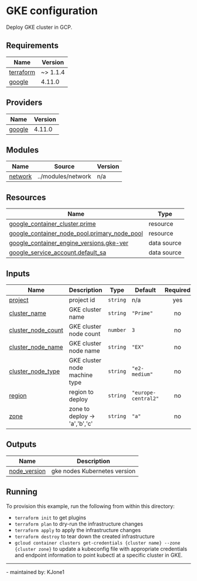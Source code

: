 <!-- BEGIN_TF_DOCS -->
# GKE configuration

Deploy GKE cluster in GCP.

## Requirements

| Name | Version |
|------|---------|
| <a name="requirement_terraform"></a> [terraform](#requirement\_terraform) |  ~> 1.1.4 |
| <a name="requirement_google"></a> [google](#requirement\_google) | 4.11.0 |

## Providers

| Name | Version |
|------|---------|
| <a name="provider_google"></a> [google](#provider\_google) | 4.11.0 |

## Modules

| Name | Source | Version |
|------|--------|---------|
| <a name="module_network"></a> [network](#module\_network) | ../modules/network | n/a |

## Resources

| Name | Type |
|------|------|
| [google_container_cluster.prime](https://registry.terraform.io/providers/hashicorp/google/4.11.0/docs/resources/container_cluster) | resource |
| [google_container_node_pool.primary_node_pool](https://registry.terraform.io/providers/hashicorp/google/4.11.0/docs/resources/container_node_pool) | resource |
| [google_container_engine_versions.gke-ver](https://registry.terraform.io/providers/hashicorp/google/4.11.0/docs/data-sources/container_engine_versions) | data source |
| [google_service_account.default_sa](https://registry.terraform.io/providers/hashicorp/google/4.11.0/docs/data-sources/service_account) | data source |

## Inputs

| Name | Description | Type | Default | Required |
|------|-------------|------|---------|:--------:|
| <a name="input_project"></a> [project](#input\_project) | project id | `string` | n/a | yes |
| <a name="input_cluster_name"></a> [cluster\_name](#input\_cluster\_name) | GKE cluster name | `string` | `"Prime"` | no |
| <a name="input_cluster_node_count"></a> [cluster\_node\_count](#input\_cluster\_node\_count) | GKE cluster node count | `number` | `3` | no |
| <a name="input_cluster_node_name"></a> [cluster\_node\_name](#input\_cluster\_node\_name) | GKE cluster node name | `string` | `"EX"` | no |
| <a name="input_cluster_node_type"></a> [cluster\_node\_type](#input\_cluster\_node\_type) | GKE cluster node machine type | `string` | `"e2-medium"` | no |
| <a name="input_region"></a> [region](#input\_region) | region to deploy | `string` | `"europe-central2"` | no |
| <a name="input_zone"></a> [zone](#input\_zone) | zone to deploy -> 'a','b','c' | `string` | `"a"` | no |

## Outputs

| Name | Description |
|------|-------------|
| <a name="output_node_version"></a> [node\_version](#output\_node\_version) | gke nodes Kubernetes version |

## Running

To provision this example, run the following from within this directory:

- `terraform init` to get plugins
- `terraform plan` to dry-run the infrastructure changes
- `terraform apply` to apply the infrastructure changes
- `terraform destroy` to tear down the created infrastructure
- `gcloud container clusters get-credentials {cluster name} --zone {cluster zone}` to update a kubeconfig file with appropriate credentials and endpoint information to point kubectl at a specific cluster in GKE.

---
\- maintained by: KJone1

<!-- END_TF_DOCS -->